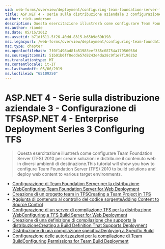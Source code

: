 ```yaml
---
uid: web-forms/overview/deployment/configuring-team-foundation-server-for-web-deployment/index
title: ASP.NET 4 - serie sulla distribuzione aziendale 3 configurazione di TFS | Microsoft Docs
author: rick-anderson
description: Questa esercitazione illustrerà come configurare Team Foundation Server (TFS) 2010 per creare soluzioni e distribuire il contenuto web in diversi ambienti di destinazione.
ms.author: riande
ms.date: 05/16/2012
ms.assetid: b71d1611-5f26-40dd-8315-b65b9d69b198
msc.legacyurl: /web-forms/overview/deployment/configuring-team-foundation-server-for-web-deployment
msc.type: chapter
ms.openlocfilehash: 7f0f1498ad8fa51983eef335c08754a17956058d
ms.sourcegitcommit: 51b01b6ff8edde57d8243e4da28c9f1e7f1962b2
ms.translationtype: MT
ms.contentlocale: it-IT
ms.lasthandoff: 05/06/2019
ms.locfileid: "65109250"
---
```

# <a name="aspnet-4---enterprise-deployment-series-3-configuring-tfs"></a><span data-ttu-id="4e459-103">ASP.NET 4 - Serie sulla distribuzione aziendale 3 - Configurazione di TFS</span><span class="sxs-lookup"><span data-stu-id="4e459-103">ASP.NET 4 - Enterprise Deployment Series 3 Configuring TFS</span></span>

> <span data-ttu-id="4e459-104">Questa esercitazione illustrerà come configurare Team Foundation Server (TFS) 2010 per creare soluzioni e distribuire il contenuto web in diversi ambienti di destinazione.</span><span class="sxs-lookup"><span data-stu-id="4e459-104">This tutorial will show you how to configure Team Foundation Server (TFS) 2010 to build solutions and deploy web content to various target environments.</span></span>

- [<span data-ttu-id="4e459-105">Configurazione di Team Foundation Server per la distribuzione Web</span><span class="sxs-lookup"><span data-stu-id="4e459-105">Configuring Team Foundation Server for Web Deployment</span></span>](configuring-team-foundation-server-for-web-deployment.md)
- [<span data-ttu-id="4e459-106">Creazione di un progetto team in TFS</span><span class="sxs-lookup"><span data-stu-id="4e459-106">Creating a Team Project in TFS</span></span>](creating-a-team-project-in-tfs.md)
- [<span data-ttu-id="4e459-107">Aggiunta di contenuto al controllo del codice sorgente</span><span class="sxs-lookup"><span data-stu-id="4e459-107">Adding Content to Source Control</span></span>](adding-content-to-source-control.md)
- [<span data-ttu-id="4e459-108">Configurazione di un server di compilazione TFS per la distribuzione Web</span><span class="sxs-lookup"><span data-stu-id="4e459-108">Configuring a TFS Build Server for Web Deployment</span></span>](configuring-a-tfs-build-server-for-web-deployment.md)
- [<span data-ttu-id="4e459-109">Creazione di una definizione di compilazione che supporta la distribuzione</span><span class="sxs-lookup"><span data-stu-id="4e459-109">Creating a Build Definition That Supports Deployment</span></span>](creating-a-build-definition-that-supports-deployment.md)
- [<span data-ttu-id="4e459-110">Distribuzione di una compilazione specifica</span><span class="sxs-lookup"><span data-stu-id="4e459-110">Deploying a Specific Build</span></span>](deploying-a-specific-build.md)
- [<span data-ttu-id="4e459-111">Configurazione delle autorizzazioni per la compilazione di Team Build</span><span class="sxs-lookup"><span data-stu-id="4e459-111">Configuring Permissions for Team Build Deployment</span></span>](configuring-permissions-for-team-build-deployment.md)
